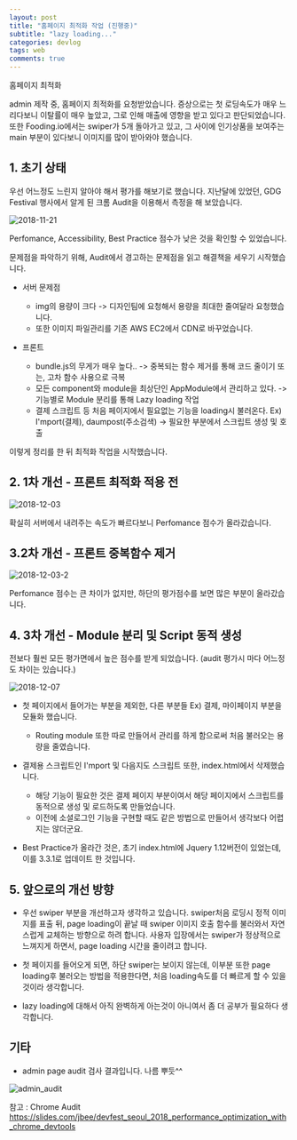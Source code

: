 ```yaml
---
layout: post
title: "홈페이지 최적화 작업 (진행중)"
subtitle: "lazy loading..."
categories: devlog
tags: web
comments: true
---
```


홈페이지 최적화

admin 제작 중, 홈페이지 최적화를 요청받았습니다.
증상으로는 첫 로딩속도가 매우 느리다보니 이탈률이 매우 높았고, 그로 인해 매출에 영향을 받고 있다고 판단되었습니다.
또한 Fooding.io에서는 swiper가 5개 돌아가고 있고, 그 사이에 인기상품을 보여주는 main 부분이 있다보니 이미지를 많이 받아와야 했습니다.


## 1. 초기 상태


우선 어느정도 느린지 알아야 해서 평가를 해보기로 했습니다.
지난달에 있었던, GDG Festival 행사에서 알게 된 크롬 Audit을 이용해서 측정을 해 보았습니다.

<!-- [![](bluelion2.github.io/assets/img/181208/2018-11-21.png)](#) -->
![2018-11-21](https://user-images.githubusercontent.com/34129711/49682327-e1fa2a00-faf5-11e8-9c6e-f0b6f871682d.png)

Perfomance, Accessibility, Best Practice 점수가 낮은 것을 확인할 수 있었습니다. 

문제점을 파악하기 위해, Audit에서 경고하는 문제점을 읽고 해결책을 세우기 시작했습니다.

 -  서버 문제점
    - img의 용량이 크다 -> 디자인팀에 요청해서 용량을 최대한 줄여달라 요청했습니다.
    - 또한 이미지 파일관리를 기존 AWS EC2에서 CDN로 바꾸었습니다.

 - 프론트 
    - bundle.js의 무게가 매우 높다.. -> 중복되는 함수 제거를 통해 코드 줄이기 또는, 고차 함수 사용으로 극복
    - 모든 component와 module을 최상단인 AppModule에서 관리하고 있다.
        -> 기능별로 Module 분리를 통해 Lazy loading 작업
    - 결제 스크립트 등 처음 페이지에서 필요없는 기능을 loading시 불러온다. 
    Ex) I'mport(결제), daumpost(주소검색)
        -> 필요한 부분에서 스크립트 생성 및 호출



이렇게 정리를 한 뒤 최적화 작업을 시작했습니다.


## 2. 1차 개선 - 프론트 최적화 적용 전
<!-- [![](bluelion2.github.io/assets/img/181208/2018-12-03.png)](#) -->
![2018-12-03](https://user-images.githubusercontent.com/34129711/49682352-0bb35100-faf6-11e8-92a0-c5eacf8ff185.png)

확실히 서버에서 내려주는 속도가 빠르다보니 Perfomance 점수가 올라갔습니다.


## 3.2차 개선 - 프론트 중복함수 제거
<!-- [![](bluelion2.github.io/assets/img/181208/2018-12-03-2.png)](#) -->
![2018-12-03-2](https://user-images.githubusercontent.com/34129711/49682357-27b6f280-faf6-11e8-93d5-d53f51eee65e.png)

Perfomance 점수는 큰 차이가 없지만, 하단의 평가점수를 보면 많은 부분이 올라갔습니다.


## 4. 3차 개선 - Module 분리 및 Script 동적 생성


전보다 훨씬 모든 평가면에서 높은 점수를 받게 되었습니다. 
(audit 평가시 마다 어느정도 차이는 있습니다.)

<!-- [![](bluelion2.github.io/assets/img/181208/2018-12-07.png)](#) -->
![2018-12-07](https://user-images.githubusercontent.com/34129711/49682367-3f8e7680-faf6-11e8-8e5e-3afa8c17b4fc.png)

- 첫 페이지에서 들어가는 부분을 제외한, 다른 부분들 Ex) 결제, 마이페이지 부분을 모듈화 했습니다. 
    - Routing module 또한 따로 만들어서 관리를 하게 함으로써 처음 불러오는 용량을 줄였습니다.

- 결제용 스크립트인 I'mport 및 다음지도 스크립트 또한, index.html에서 삭제했습니다.
    - 해당 기능이 필요한 것은 결제 페이지 부분이여서 해당 페이지에서 스크립트를 동적으로 생성 및 로드하도록 만들었습니다.
    - 이전에 소셜로그인 기능을 구현할 때도 같은 방법으로 만들어서 생각보다 어렵지는 않더군요. 

- Best Practice가 올라간 것은, 초기 index.html에 Jquery 1.12버전이 있었는데, 이를 3.3.1로 업데이트 한 것입니다.


## 5. 앞으로의 개선 방향

- 우선 swiper 부분을 개선하고자 생각하고 있습니다. 
swiper처음 로딩시 정적 이미지를 표출 뒤, page loading이 끝날 때 swiper 이미지 호출 함수를 불러와서
자연스럽게 교체하는 방향으로 하려 합니다.
사용자 입장에서는 swiper가 정상적으로 느껴지게 하면서, page loading 시간을 줄이려고 합니다.

- 첫 페이지를 들어오게 되면, 하단 swiper는 보이지 않는데, 이부분 또한 page loading후 불러오는 방법을 적용한다면,
처음 loading속도를 더 빠르게 할 수 있을 것이라 생각합니다.

- lazy loading에 대해서 아직 완벽하게 아는것이 아니여서 좀 더 공부가 필요하다 생각합니다.


## 기타


- admin page audit 검사 결과입니다. 나름 뿌듯^^

![admin_audit](https://user-images.githubusercontent.com/34129711/49693427-d0785700-fbb5-11e8-8fce-9ae68a492bbe.png)


참고 : Chrome Audit 
https://slides.com/jbee/devfest_seoul_2018_performance_optimization_with_chrome_devtools